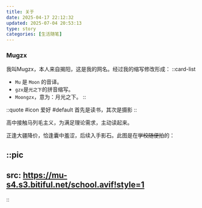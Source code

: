 ```yaml
---
title: 关于
date: 2025-04-17 22:12:32
updated: 2025-07-04 20:53:13
type: story
categories: [生活随笔]
---
```


### Mugzx

我叫Mugzx，本人来自揭阳，这是我的网名。经过我的缩写修改形成：
::card-list
- `Mu` 是 `Moon` 的音译。
- `gzx`是`光之下`的拼音缩写。
- `Moongzx`，意为：月光之下。
::

::quote
#icon
爱好
#default
首先是读书，其次是摄影
::

高中接触马列毛主义，为满足理论需求，主动读起来。

正逢大疆降价，恰逢囊中羞涩，后续入手影石。此图是在~~学校随便拍~~的：

::pic
---
src: https://mu-s4.s3.bitiful.net/school.avif!style=1
---
::

